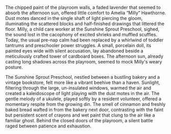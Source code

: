 The chipped paint of the playroom walls, a faded lavender that seemed to absorb the afternoon sun, offered little comfort to Amelia “Milly” Hawthorne.  Dust motes danced in the single shaft of light piercing the gloom, illuminating the scattered blocks and half-finished drawings that littered the floor.  Milly, a child care worker at the Sunshine Sprout Preschool, sighed, the sound lost in the cacophony of excited shrieks and muffled scuffles.  Today, the usual pre-nap calm had been replaced by a whirlwind of toddler tantrums and preschooler power struggles.  A small, porcelain doll, its painted eyes wide with silent accusation, lay abandoned beside a meticulously crafted tower of cardboard boxes.  The afternoon sun, already casting long shadows across the playroom, seemed to mock Milly's weary posture.

The Sunshine Sprout Preschool, nestled between a bustling bakery and a vintage bookstore, felt more like a vibrant beehive than a haven.  Sunlight, filtering through the large, un-insulated windows, warmed the air and created a kaleidoscope of light playing with the dust motes in the air.  The gentle melody of a ukulele, played softly by a resident volunteer, offered a momentary respite from the growing din.  The smell of cinnamon and freshly baked bread wafted in from the bakery next door, contrasting with the faint but persistent scent of crayons and wet paint that clung to the air like a familiar ghost.  Behind the closed doors of the playroom, a silent battle raged between patience and exhaustion.
